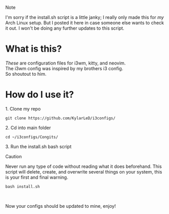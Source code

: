 > [!NOTE]  
> I'm sorry if the install.sh script is a little janky; I really only made this for <i>my</i> Arch Linux setup. But I posted it here in case someone else wants to check it out. I won't be doing any further updates to this script.

<h1>What is this?</h1>
<p><i>These</i> are configuration files for i3wm, kitty, and neovim.<br>
The i3wm config was inspired by my brothers i3 config.<br>
So shoutout to him.</p>


<h1>How do I use it?</h1>
<p>1. Clone my repo</p>

```shell
git clone https://github.com/KylarLeD/i3configs/
```

<p>2. Cd into main folder</p>

```shell
cd ~/i3configs/Congits/
```

<p>3. Run the install.sh bash script</p>

> [!CAUTION]
> Never run any type of code without reading what it does beforehand.
> This script will delete, create, and overwrite several things on your system, this is your first and final warning.

```shell
bash install.sh
```
<br>
<p>Now your configs should be updated to mine, enjoy!</p>
